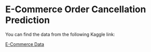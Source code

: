 # E-Commerce Order Cancellation Prediction

You can find the data from the following Kaggle link:

[E-Commerce Data](https://www.kaggle.com/datasets/carrie1/ecommerce-data)